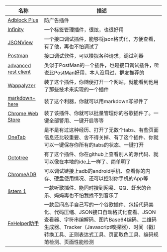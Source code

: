 |名称 | 描述|
|------------- |-------------|
|[Adblock Plus](https://adblockplus.org/)|防广告插件|
|[Infinity](http://www.infinitynewtab.com/)|一个标签管理插件，很炫，也很好用|
|[JSONView](https://chrome.google.com/webstore/detail/jsonview/chklaanhfefbnpoihckbnefhakgolnmc?utm_source=chrome-app-launcher-info-dialog)|一个接口调试插件，能够将json格式化，方便查看，有了他，再也不怕调试了|
|[Postman](https://chrome.google.com/webstore/detail/postman/fhbjgbiflinjbdggehcddcbncdddomop?utm_source=chrome-app-launcher-info-dialog)|接口调试软件，可以模拟各种请求，调试利器|
|[advanced rest client](https://chrome.google.com/webstore/detail/advanced-rest-client/hgmloofddffdnphfgcellkdfbfbjeloo?utm_source=chrome-app-launcher-info-dialog)|类似于PostMan的一个插件，也是接口调试插件，听说比PostMan好用，本人没用过，群友推荐的|
|[Wappalyzer](https://chrome.google.com/webstore/detail/wappalyzer/gppongmhjkpfnbhagpmjfkannfbllamg?utm_source=chrome-app-launcher-info-dialog)|装了这个插件，你随便打开一个网站，就能看到他用了那些技术来实现的一个插件|
|[markdown-here](https://chrome.google.com/webstore/detail/markdown-here/elifhakcjgalahccnjkneoccemfahfoa)|装了这个利器，你就可以用markdown写邮件了|
|[Chrome Web Store](https://chrome.google.com/webstore/detail/markdown-here/elifhakcjgalahccnjkneoccemfahfoa)|装了该插件、你就可以批量管理你的谷歌插件了。一键全部警用、一键开启等等|
|[OneTab](https://chrome.google.com/webstore/detail/onetab/chphlpgkkbolifaimnlloiipkdnihall?utm_source=chrome-app-launcher-info-dialog)|是不是有过这种经历、打开了无数个tabs、有些页面信息还比较重要、舍不得关掉、有了这个插件、你就可以一键保存你所有的tabs的状态、一键打开|
|[Octotree](https://chrome.google.com/webstore/detail/octotree/bkhaagjahfmjljalopjnoealnfndnagc?utm_source=chrome-app-launcher-info-dialog)|有了这个插件、你在github上查看别人的源代码、就可以像在本地的ide上一样了、简单明了|
|[ChromeADB](https://chrome.google.com/webstore/detail/chromeadb/fhdoijgfljahinnpbolfdimpcfoicmnm?utm_source=chrome-app-launcher-info-dialog)|可以调试链接上adb的android手机、查看你的内存、硬盘使用情况、还可以控制你手机的App等|
|[listem 1](https://github.com/listen1/listen1_chrome_extension)|一款听歌插件、能同时搜到网易、QQ、虾米的音乐、妈妈再也不怕我找不到音乐了|
|[FeHelper助手](https://www.baidufe.com/fehelper)|一款民间高手自己写的一个谷歌插件、包括代码美化、代码压缩、JSON接口自动格式化查看、JSON查看器、字符串编解码、图片Base64编码、二维码生成器、Tracker（Javascript嗅探器）、时间（戳）转换工具、正则表达式工具、页面取色工具、编码规范检测、页面性能检测|


